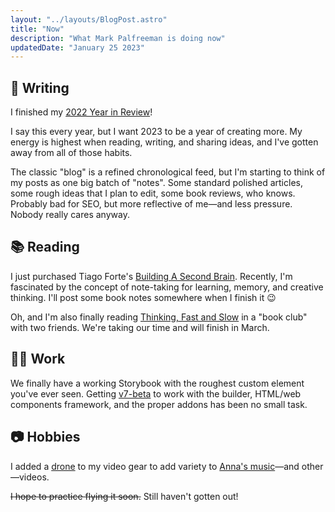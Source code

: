 ```yaml
---
layout: "../layouts/BlogPost.astro"
title: "Now"
description: "What Mark Palfreeman is doing now"
updatedDate: "January 25 2023"
---
```


## 📝 Writing

I finished my [2022 Year in Review](/2022)!

I say this every year, but I want 2023 to be a year of creating more. My energy is highest when reading, writing, and sharing ideas, and I've gotten away from all of those habits.

The classic "blog" is a refined chronological feed, but I'm starting to think of my posts as one big batch of "notes". Some standard polished articles, some rough ideas that I plan to edit, some book reviews, who knows. Probably bad for SEO, but more reflective of me—and less pressure. Nobody really cares anyway.

## 📚 Reading

I just purchased Tiago Forte's [Building A Second Brain](https://www.amazon.com/Building-Second-Brain-Organize-Potential/dp/1982167386). Recently, I'm fascinated by the concept of note-taking for learning, memory, and creative thinking. I'll post some book notes somewhere when I finish it 😉

Oh, and I'm also finally reading [Thinking, Fast and Slow](https://www.amazon.com/Thinking-Fast-Slow-Daniel-Kahneman/dp/0374533555) in a "book club" with two friends. We're taking our time and will finish in March.

## 👨‍💻 Work

We finally have a working Storybook with the roughest custom element you've ever seen. Getting [v7-beta](https://storybook.js.org/blog/7-0-beta/) to work with the builder, HTML/web components framework, and the proper addons has been no small task.

## 📷 Hobbies

I added a [drone](https://www.bhphotovideo.com/c/product/1700260-REG/dji_cp_ma_00000492_02_mini_3_pro_with.html) to my video gear to add variety to [Anna's music](https://www.youtube.com/@annapalfreeman)—and other—videos.

~~I hope to practice flying it soon.~~ Still haven't gotten out!
